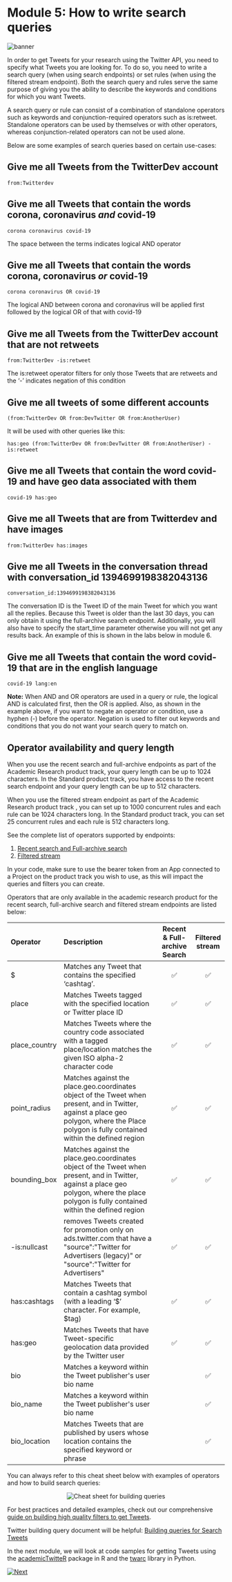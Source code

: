 # Module 5: How to write search queries

![banner](../assets/banner.png)

In order to get Tweets for your research using the Twitter API, you need to specify what Tweets you are looking for. To do so, you need to write a search query (when using search endpoints) or set rules (when using the filtered stream endpoint). Both the search query and rules serve the same purpose of giving you the ability to describe the keywords and conditions for which you want Tweets.

A search query or rule can consist of a combination of standalone operators such as keywords and conjunction-required operators such as is:retweet. Standalone operators can be used by themselves or with other operators, whereas conjunction-related operators can not be used alone.

Below are some examples of search queries based on certain use-cases:

## Give me all Tweets from the TwitterDev account

`from:Twitterdev`

## Give me all Tweets that contain the words corona, coronavirus *and* covid-19

`corona coronavirus covid-19`

The space between the terms indicates logical AND operator

## Give me all Tweets that contain the words corona, coronavirus *or* covid-19

`corona coronavirus OR covid-19`

The logical AND between corona and coronavirus will be applied first followed by the logical OR of that with covid-19

## Give me all Tweets from the TwitterDev account that are not retweets

`from:TwitterDev -is:retweet`

The is:retweet operator filters for only those Tweets that are retweets and the ‘-’ indicates negation of this condition

## Give me all tweets of some different accounts

`(from:TwitterDev OR from:DevTwitter OR from:AnotherUser)`

It will be used with other queries like this:

`has:geo (from:TwitterDev OR from:DevTwitter OR from:AnotherUser) -is:retweet`

## Give me all Tweets that contain the word covid-19 and have geo data associated with them

`covid-19 has:geo`

## Give me all Tweets that are from Twitterdev and have images

`from:TwitterDev has:images`

## Give me all Tweets in the conversation thread with conversation_id 1394699198382043136

`conversation_id:1394699198382043136`

The conversation ID is the Tweet ID of the main Tweet for which you want all the replies. Because this Tweet is older than the last 30 days, you can only obtain it using the full-archive search endpoint. Additionally, you will also have to specify the start_time parameter otherwise you will not get any results back. An example of this is shown in the labs below in module 6.

## Give me all Tweets that contain the word covid-19 that are in the english language

`covid-19 lang:en`

**Note:** When AND and OR operators are used in a query or rule, the logical AND is calculated first, then the OR is applied. Also, as shown in the example above, if you want to negate an operator or condition, use a hyphen (-) before the operator. Negation is used to filter out keywords and conditions that you do not want your search query to match on.


## Operator availability and query length

When you use the recent search and full-archive endpoints as part of the Academic Research product track, your query length can be up to 1024 characters. In the Standard product track, you have access to the recent search endpoint and your query length can be up to 512 characters.

When you use the filtered stream endpoint as part of the Academic Research product track , you can set up to 1000 concurrent rules and each rule can be 1024 characters long. In the Standard product track, you can set 25 concurrent rules and each rule is 512 characters long.

See the complete list of operators supported by endpoints:

1. [Recent search and Full-archive search](https://developer.twitter.com/en/docs/twitter-api/tweets/search/integrate/build-a-query#availability)
2. [Filtered stream](https://developer.twitter.com/en/docs/twitter-api/tweets/filtered-stream/integrate/build-a-rule#availability)

In your code, make sure to use the bearer token from an App connected to a Project on the product track you wish to use, as this will impact the queries and filters you can create.

Operators that are only available in the academic research product for the recent search, full-archive search and filtered stream endpoints are listed below:

**Operator**|**Description**|**Recent & Full-archive Search**|**Filtered stream**
:-----|:-----|:-----:|:-----:
$|Matches any Tweet that contains the specified ‘cashtag’.|✅|✅
place|Matches Tweets tagged with the specified location or Twitter place ID|✅|✅
place_country|Matches Tweets where the country code associated with a tagged place/location matches the given ISO alpha-2 character code|✅|✅
point_radius|Matches against the place.geo.coordinates object of the Tweet when present, and in Twitter, against a place geo polygon, where the Place polygon is fully contained within the defined region|✅|✅
bounding_box|Matches against the place.geo.coordinates object of the Tweet when present, and in Twitter, against a place geo polygon, where the place polygon is fully contained within the defined region|✅|✅
-is:nullcast|removes Tweets created for promotion only on ads.twitter.com that have a "source":"Twitter for Advertisers (legacy)" or "source":"Twitter for Advertisers"|✅|✅
has:cashtags|Matches Tweets that contain a cashtag symbol (with a leading ‘$’ character. For example, $tag)|✅|✅
has:geo|Matches Tweets that have Tweet-specific geolocation data provided by the Twitter user|✅|✅
bio|Matches a keyword within the Tweet publisher's user bio name| |✅
bio_name|Matches a keyword within the Tweet publisher's user bio name| |✅
bio_location|Matches Tweets that are published by users whose location contains the specified keyword or phrase| |✅

You can always refer to this cheat sheet below with examples of operators and how to build search queries:

<p align="center">
  <img src="../cheatsheets/how_to_write_search_queries.png" alt="Cheat sheet for building queries"/>
</p>

For best practices and detailed examples, check out our comprehensive [guide on building high quality filters to get Tweets](https://developer.twitter.com/content/developer-twitter/en/docs/tutorials/building-high-quality-filters).

Twitter building query document will be helpful: [Building queries for Search Tweets](https://developer.twitter.com/en/docs/twitter-api/tweets/search/integrate/build-a-query)

In the next module, we will look at code samples for getting Tweets using the [academicTwitteR](https://cran.r-project.org/web/packages/academictwitteR/index.html) package in R and the [twarc](https://github.com/DocNow/twarc) library in Python.

[![Next](../assets/next.png)](../modules/6-labs-code-samples.md)
